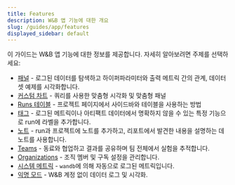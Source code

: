 ```yaml
---
title: Features
description: W&B 앱 기능에 대한 개요
slug: /guides/app/features
displayed_sidebar: default
---
```


이 가이드는 W&B 앱 기능에 대한 정보를 제공합니다. 자세히 알아보려면 주제를 선택하세요:

* [패널](./panels/intro.md) - 로그된 데이터를 탐색하고 하이퍼파라미터와 출력 메트릭 간의 관계, 데이터셋 예제를 시각화합니다.
* [커스텀 차트](./custom-charts/intro.md) - 쿼리를 사용한 맞춤형 시각화 및 맞춤형 패널
* [Runs 테이블](./runs-table.md) - 프로젝트 페이지에서 사이드바와 테이블을 사용하는 방법
* [태그](./tags.md) - 로그된 메트릭이나 아티팩트 데이터에서 명확하지 않을 수 있는 특정 기능으로 run에 라벨을 추가합니다.
* [노트](./notes.md) - run과 프로젝트에 노트를 추가하고, 리포트에서 발견한 내용을 설명하는 데 노트를 사용합니다.
* [Teams](./teams.md) - 동료와 협업하고 결과를 공유하며 팀 전체에서 실험을 추적합니다.
* [Organizations](./organizations.md) - 조직 멤버 및 구독 설정을 관리합니다.
* [시스템 메트릭](./system-metrics.md) - `wandb`에 의해 자동으로 로그된 메트릭입니다.
* [익명 모드](./anon.md) - W&B 계정 없이 데이터 로그 및 시각화.